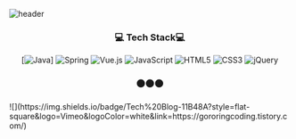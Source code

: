 
![header](https://capsule-render.vercel.app/api?type=slice&color=ff8a80&height=300&section=header&text=YOSEPHLEE)









<h3 align="center">💻 Tech Stack💻</h3>
                            
<div align=center>                            

  [![Java](https://img.shields.io/badge/java-%23ED8B00.svg?style=for-the-badge&logo=java&logoColor=white)]  ![Spring](https://img.shields.io/badge/spring-%236DB33F.svg?style=for-the-badge&logo=spring&logoColor=white) ![Vue.js](https://img.shields.io/badge/vuejs-%2335495e.svg?style=for-the-badge&logo=vuedotjs&logoColor=%234FC08D)
  ![JavaScript](https://img.shields.io/badge/javascript-%23323330.svg?style=for-the-badge&logo=javascript&logoColor=%23F7DF1E) 	 ![HTML5](https://img.shields.io/badge/html5-%23E34F26.svg?style=for-the-badge&logo=html5&logoColor=white) ![CSS3](https://img.shields.io/badge/css3-%231572B6.svg?style=for-the-badge&logo=css3&logoColor=white)  ![jQuery](https://img.shields.io/badge/jquery-%230769AD.svg?style=for-the-badge&logo=jquery&logoColor=white)

</div>
  <h3 align="center">⚫⚫⚫</h3>
  ![](https://img.shields.io/badge/Tech%20Blog-11B48A?style=flat-square&logo=Vimeo&logoColor=white&link=https://gororingcoding.tistory.com/)
  
